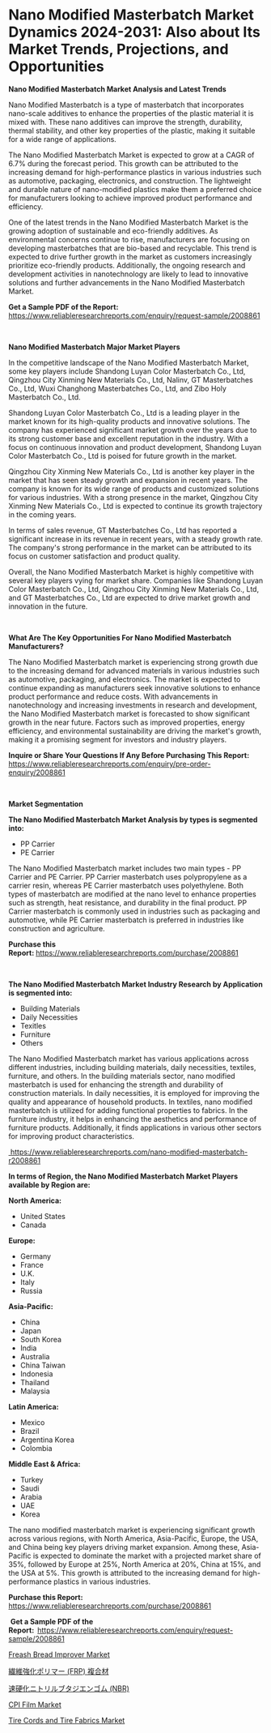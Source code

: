 <p><h1>Nano Modified Masterbatch Market Dynamics 2024-2031: Also about Its Market Trends, Projections, and Opportunities</h1></p><p><strong>Nano Modified Masterbatch Market Analysis and Latest Trends</strong></p>
<p><p>Nano Modified Masterbatch is a type of masterbatch that incorporates nano-scale additives to enhance the properties of the plastic material it is mixed with. These nano additives can improve the strength, durability, thermal stability, and other key properties of the plastic, making it suitable for a wide range of applications.</p><p>The Nano Modified Masterbatch Market is expected to grow at a CAGR of 6.7% during the forecast period. This growth can be attributed to the increasing demand for high-performance plastics in various industries such as automotive, packaging, electronics, and construction. The lightweight and durable nature of nano-modified plastics make them a preferred choice for manufacturers looking to achieve improved product performance and efficiency.</p><p>One of the latest trends in the Nano Modified Masterbatch Market is the growing adoption of sustainable and eco-friendly additives. As environmental concerns continue to rise, manufacturers are focusing on developing masterbatches that are bio-based and recyclable. This trend is expected to drive further growth in the market as customers increasingly prioritize eco-friendly products. Additionally, the ongoing research and development activities in nanotechnology are likely to lead to innovative solutions and further advancements in the Nano Modified Masterbatch Market.</p></p>
<p><strong>Get a Sample PDF of the Report:&nbsp;</strong> <a href="https://www.reliableresearchreports.com/enquiry/request-sample/2008861">https://www.reliableresearchreports.com/enquiry/request-sample/2008861</a></p>
<p>&nbsp;</p>
<p><strong>Nano Modified Masterbatch Major Market Players</strong></p>
<p><p>In the competitive landscape of the Nano Modified Masterbatch Market, some key players include Shandong Luyan Color Masterbatch Co., Ltd, Qingzhou City Xinming New Materials Co., Ltd, Nalinv, GT Masterbatches Co., Ltd, Wuxi Changhong Masterbatches Co., Ltd, and Zibo Holy Masterbatch Co., Ltd.</p><p>Shandong Luyan Color Masterbatch Co., Ltd is a leading player in the market known for its high-quality products and innovative solutions. The company has experienced significant market growth over the years due to its strong customer base and excellent reputation in the industry. With a focus on continuous innovation and product development, Shandong Luyan Color Masterbatch Co., Ltd is poised for future growth in the market.</p><p>Qingzhou City Xinming New Materials Co., Ltd is another key player in the market that has seen steady growth and expansion in recent years. The company is known for its wide range of products and customized solutions for various industries. With a strong presence in the market, Qingzhou City Xinming New Materials Co., Ltd is expected to continue its growth trajectory in the coming years.</p><p>In terms of sales revenue, GT Masterbatches Co., Ltd has reported a significant increase in its revenue in recent years, with a steady growth rate. The company's strong performance in the market can be attributed to its focus on customer satisfaction and product quality.</p><p>Overall, the Nano Modified Masterbatch Market is highly competitive with several key players vying for market share. Companies like Shandong Luyan Color Masterbatch Co., Ltd, Qingzhou City Xinming New Materials Co., Ltd, and GT Masterbatches Co., Ltd are expected to drive market growth and innovation in the future.</p></p>
<p>&nbsp;</p>
<p><strong>What Are The Key Opportunities For Nano Modified Masterbatch Manufacturers?</strong></p>
<p><p>The Nano Modified Masterbatch market is experiencing strong growth due to the increasing demand for advanced materials in various industries such as automotive, packaging, and electronics. The market is expected to continue expanding as manufacturers seek innovative solutions to enhance product performance and reduce costs. With advancements in nanotechnology and increasing investments in research and development, the Nano Modified Masterbatch market is forecasted to show significant growth in the near future. Factors such as improved properties, energy efficiency, and environmental sustainability are driving the market's growth, making it a promising segment for investors and industry players.</p></p>
<p><strong>Inquire or Share Your Questions If Any Before Purchasing This Report:</strong> <a href="https://www.reliableresearchreports.com/enquiry/pre-order-enquiry/2008861">https://www.reliableresearchreports.com/enquiry/pre-order-enquiry/2008861</a></p>
<p>&nbsp;</p>
<p><strong>Market Segmentation</strong></p>
<p><strong>The Nano Modified Masterbatch Market Analysis by types is segmented into:</strong></p>
<p><ul><li>PP Carrier</li><li>PE Carrier</li></ul></p>
<p><p>The Nano Modified Masterbatch market includes two main types - PP Carrier and PE Carrier. PP Carrier masterbatch uses polypropylene as a carrier resin, whereas PE Carrier masterbatch uses polyethylene. Both types of masterbatch are modified at the nano level to enhance properties such as strength, heat resistance, and durability in the final product. PP Carrier masterbatch is commonly used in industries such as packaging and automotive, while PE Carrier masterbatch is preferred in industries like construction and agriculture.</p></p>
<p><strong>Purchase this Report:&nbsp;</strong><a href="https://www.reliableresearchreports.com/purchase/2008861">https://www.reliableresearchreports.com/purchase/2008861</a></p>
<p>&nbsp;</p>
<p><strong>The Nano Modified Masterbatch Market Industry Research by Application is segmented into:</strong></p>
<p><ul><li>Building Materials</li><li>Daily Necessities</li><li>Texitles</li><li>Furniture</li><li>Others</li></ul></p>
<p><p>The Nano Modified Masterbatch market has various applications across different industries, including building materials, daily necessities, textiles, furniture, and others. In the building materials sector, nano modified masterbatch is used for enhancing the strength and durability of construction materials. In daily necessities, it is employed for improving the quality and appearance of household products. In textiles, nano modified masterbatch is utilized for adding functional properties to fabrics. In the furniture industry, it helps in enhancing the aesthetics and performance of furniture products. Additionally, it finds applications in various other sectors for improving product characteristics.</p></p>
<p><a href="https://www.reliableresearchreports.com/nano-modified-masterbatch-r2008861">&nbsp;https://www.reliableresearchreports.com/nano-modified-masterbatch-r2008861</a></p>
<p><strong>In terms of Region, the Nano Modified Masterbatch Market Players available by Region are:</strong></p>
<p>
    <p> <strong> North America: </strong>
        <ul>
            <li>United States</li>
            <li>Canada</li>
        </ul>
        </p> 
    <p> <strong> Europe: </strong>
        <ul>
            <li>Germany</li>
            <li>France</li>
            <li>U.K.</li>
            <li>Italy</li>
            <li>Russia</li>
        </ul>
        </p> 
    <p> <strong> Asia-Pacific: </strong>
        <ul>
            <li>China</li>
            <li>Japan</li>
            <li>South Korea</li>
            <li>India</li>
            <li>Australia</li>
            <li>China Taiwan</li>
            <li>Indonesia</li>
            <li>Thailand</li>
            <li>Malaysia</li>
        </ul>
        </p> 
    <p> <strong> Latin America: </strong>
        <ul>
            <li>Mexico</li>
            <li>Brazil</li>
            <li>Argentina Korea</li>
            <li>Colombia</li>
        </ul>
        </p> 
    <p> <strong> Middle East & Africa: </strong>
        <ul>
            <li>Turkey</li>
            <li>Saudi</li>
            <li>Arabia</li>
            <li>UAE</li>
            <li>Korea</li>
        </ul>
    </p>
    </p>
<p><p>The nano modified masterbatch market is experiencing significant growth across various regions, with North America, Asia-Pacific, Europe, the USA, and China being key players driving market expansion. Among these, Asia-Pacific is expected to dominate the market with a projected market share of 35%, followed by Europe at 25%, North America at 20%, China at 15%, and the USA at 5%. This growth is attributed to the increasing demand for high-performance plastics in various industries.</p></p>
<p><strong>Purchase this Report: </strong><a href="https://www.reliableresearchreports.com/purchase/2008861">https://www.reliableresearchreports.com/purchase/2008861</a></p>
<p>&nbsp;<strong>Get a Sample PDF of the Report:&nbsp;&nbsp;</strong><a href="https://www.reliableresearchreports.com/enquiry/request-sample/2008861">https://www.reliableresearchreports.com/enquiry/request-sample/2008861</a></p>
<p><strong></strong></p>
<p><p><a href="https://issuu.com/reportprime-2/docs/freash-bread-improver-market-size-2030.pptx">Freash Bread Improver Market</a></p><p><a href="https://github.com/one-cool-chick/Market-Research-Report-List-2/blob/main/8097598117386.md">繊維強化ポリマー (FRP) 複合材</a></p><p><a href="https://github.com/luffiazaza/Market-Research-Report-List-2/blob/main/1352058117385.md">速硬化ニトリルブタジエンゴム (NBR)</a></p><p><a href="https://github.com/mabutironaldo/Market-Research-Report-List-5/blob/main/cpi-film-market.md">CPI Film Market</a></p><p><a href="https://github.com/Paul14Anderson63/Market-Research-Report-List-4/blob/main/tire-cords-and-tire-fabrics-market.md">Tire Cords and Tire Fabrics Market</a></p></p>